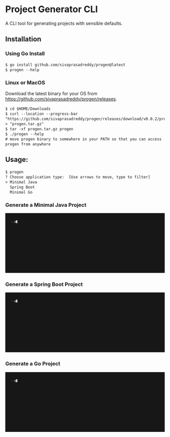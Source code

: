 # Project Generator CLI
A CLI tool for generating projects with sensible defaults.

## Installation

### Using Go Install

```shell
$ go install github.com/sivaprasadreddy/progen@latest
$ progen --help
```

### Linux or MacOS
Download the latest binary for your OS from https://github.com/sivaprasadreddy/progen/releases.

```shell
$ cd $HOME/Downloads
$ curl --location --progress-bar "https://github.com/sivaprasadreddy/progen/releases/download/v0.0.2/progen_Darwin_arm64.tar.gz" > "progen.tar.gz"
$ tar -xf progen.tar.gz progen
$ ./progen --help
# move progen binary to somewhere in your PATH so that you can access progen from anywhere 
```

## Usage:

```shell
$ progen
? Choose application type:  [Use arrows to move, type to filter]
> Minimal Java
  Spring Boot
  Minimal Go
```

### Generate a Minimal Java Project

![minimal-java.gif](docs%2Fminimal-java.gif)

### Generate a Spring Boot Project

![spring-boot.gif](docs%2Fspring-boot.gif)

### Generate a Go Project

![minimal-go.gif](docs%2Fminimal-go.gif)
